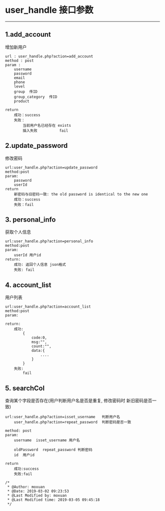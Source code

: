 # user_handle 接口参数

---

## 1.add_account

增加新用户

    url : user_handle.php?action=add_account
    method : post
    param : 
        username
        password
        email
        phone
        level 
        group  传ID
        group_category  传ID
        product 

    return 
        成功：success
        失败：
            当前用户名已经存在 exists      
            插入失败          fail



## 2.update_password

修改密码

    url:user_handle.php?action=update_password
    method:post
    param:
        password
        userId
    return
        新密码与旧密码一致: the old password is identical to the new one
        成功：success
        失败：fail

## 3. personal_info

获取个人信息

    url:user_handle.php?action=personal_info
    method:post
    param:
        userId 用户id
    return:
        成功: 返回个人信息 json格式
        失败: fail

## 4. account_list

用户列表

    url:user_handle.php?action=account_list
    method:post
    param:

    return:
        成功:
            {
                code:0,
                msg:"",
                count:"",
                data:{
                    ....
                }
            }
        失败:
            fail

## 5. searchCol

查询某个字段是否存在(用户判断用户名是否是重复, 修改密码时 新旧密码是否一致)

    url:user_handle.php?action=isset_username   判断用户名
        user_handle.php?action=repeat_password  判断密码是否一致
 
    method: post
    param:
        username  isset_username 用户名

        oldPassword  repeat_password 判断密码
        id  用户id

    return
        成功:success
        失败:fail





```
/*
 * @Author: moxuan 
 * @Date: 2019-03-02 09:23:53 
 * @Last Modified by: moxuan
 * @Last Modified time: 2019-03-05 09:45:18
 */
```

    
    



    
